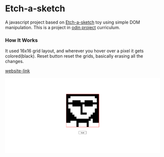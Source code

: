 # Etch-a-sketch
A javascript project based on [Etch-a-sketch](https://en.wikipedia.org/wiki/Etch_A_Sketch) toy using simple DOM manipulation. This is a project in [odin project](https://www.theodinproject.com/lessons/foundations-etch-a-sketch) curriculum.

### How It Works
It used 16x16 grid layout, and wherever you hover over a pixel it gets colored(black). Reset button reset the grids, basically erasing all the changes.

[website-link](https://akanksha493.github.io/etch-a-sketch/) 

![screenshot](./images/screenshot.png)